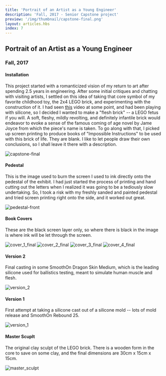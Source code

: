 ```yaml
---
title: 'Portrait of an Artist as a Young Engineer'
description: 'Fall, 2017 - Senior Capstone project'
preview: '/img/thumbnail/capstone-final.png'
layout: articles.hbs
index: 7
---
```

## Portrait of an Artist as a Young Engineer
### Fall, 2017

#### Installation
This project started with a romanticized vision of my return to art after spending 2.5 years in engineering. After some initial critiques and chatting with visiting artists, I settled on this idea of taking that core symbol of my favorite childhood toy, the 2x4 LEGO brick, and experimenting with the construction of it. I had seen [this](https://www.youtube.com/watch?v=P2O7vyKnYfo) video at some point, and had been playing with silicone, so I decided I wanted to make a "flesh brick" -- a LEGO fetus if you will. A soft, fleshy, mildly revolting, and definitely infantile brick would endeavor to evoke a sense of the famous coming of age novel by Jame Joyce from which the piece's name is taken. To go along with that, I picked up screen printing to produce books of "Impossible Instructions" to be used with this brick of life. They are blank. I like to let people draw their own conclusions, so I shall leave it there with a description.

![capstone-final](https://raw.githubusercontent.com/thomas-williams/portfolio/master/pictures/capstone/capstone_final.jpg)

#### Pedestal
This is the image used to burn the screen I used to ink directly onto the pedestal of the exhibit. I had just started the process of printing and hand cutting out the letters when I realized it was going to be a tediously slow undertaking. So, I took a risk with my freshly sanded and painted pedestal and tried screen printing right onto the side, and it worked out great.

![pedestal-front](https://raw.githubusercontent.com/thomas-williams/portfolio/master/pictures/capstone/pedestal_front.png)

#### Book Covers
These are the black screen layer only, so where there is black in the image is where ink will be let through the screen.

![cover_1_final](https://raw.githubusercontent.com/thomas-williams/portfolio/master/pictures/capstone/cover_1_final.png)
![cover_2_final](https://raw.githubusercontent.com/thomas-williams/portfolio/master/pictures/capstone/cover_2_final.png)
![cover_3_final](https://raw.githubusercontent.com/thomas-williams/portfolio/master/pictures/capstone/cover_3_final.png)
![cover_4_final](https://raw.githubusercontent.com/thomas-williams/portfolio/master/pictures/capstone/cover_4_final.png)

#### Version 2
Final casting in some SmoothOn Dragon Skin Medium, which is the leading silicone used for ballistics testing, meant to simulate human muscle and flesh.

![version_2](https://raw.githubusercontent.com/thomas-williams/portfolio/master/pictures/capstone/version_2.jpg)

#### Version 1
First attempt at taking a silicone cast out of a silicone mold -- lots of mold release and SmoothOn Rebound 25.

![version_1](https://raw.githubusercontent.com/thomas-williams/portfolio/master/pictures/capstone/version_1.jpg)

#### Master Scuplt
The original clay sculpt of the LEGO brick. There is a wooden form in the core to save on some clay, and the final dimensions are 30cm x 15cm x 15cm.

![master_sculpt](https://raw.githubusercontent.com/thomas-williams/portfolio/master/pictures/capstone/master_sculpt.jpg)